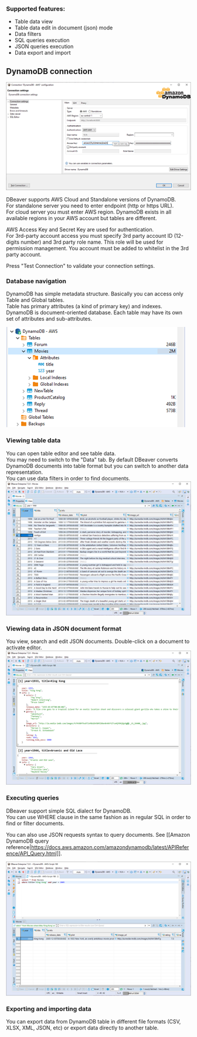 ### Supported features:
- Table data view
- Table data edit in document (json) mode
- Data filters
- SQL queries execution
- JSON queries execution
- Data export and import

## DynamoDB connection

![](images/database/dynamodb/connection-page.png)

DBeaver supports AWS Cloud and Standalone versions of DynamoDB.  
For standalone server you need to enter endpoint (http or https URL).  
For cloud server you must enter AWS region. DynamoDB exists in all available regions in your AWS account but tables are different.

AWS Access Key and Secret Key are used for authentication.  
For 3rd-party account access you must specify 3rd party account ID (12-digits number) and 3rd party role name. This role will be used for permission management. You account must be added to whitelist in the 3rd party account.  

Press "Test Connection" to validate your connection settings.

### Database navigation

DynamoDB has simple metadata structure. Basically you can access only Table and Global tables.  
Table has primary attributes (a kind of primary key) and indexes.  
DynamoDB is document-oriented database. Each table may have its own set of attributes and sub-attributes.  

![](images/database/dynamodb/database-structure.png)

### Viewing table data

You can open table editor and see table data.  
You may need to switch to the "Data" tab.
By default DBeaver converts DynamoDB documents into table format but you can switch to another data representation.  
You can use data filters in order to find documents.  
![](images/database/dynamodb/data-view.png)

### Viewing data in JSON document format

You view, search and edit JSON documents. Double-click on a document to activate editor.  
![](images/database/dynamodb/data-view-json.png)

### Executing queries

DBeaver support simple SQL dialect for DynamoDB.  
You can use WHERE clause in the same fashion as in regular SQL in order to find or filter documents.  

You can also use JSON requests syntax to query documents. See [[Amazon DynamoDB query reference|https://docs.aws.amazon.com/amazondynamodb/latest/APIReference/API_Query.html]].

![](images/database/dynamodb/sql-query-simple.png)

### Exporting and importing data

You can export data from DynamoDB table in different file formats (CSV, XLSX, XML, JSON, etc) or export data directly to another table.  
